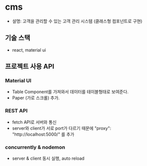 # cms

- 설명: 고객을 관리할 수 있는 고객 관리 시스템 (클래스형 컴포넌트로 구현)

## 기술 스택

- react, material ui

## 프로젝트 사용 API

### Material UI

- Table Component를 가져와서 데이터를 테이블형태로 보여준다.
- Paper (가로 스크롤) 추가.

### REST API

- fetch API로 서버와 통신
- server와 client가 서로 port가 다르기 때문에 "proxy": "http://localhost:5000/" 를 추가 

### concurrently & nodemon 

- server & client 동시 실행, auto reload
